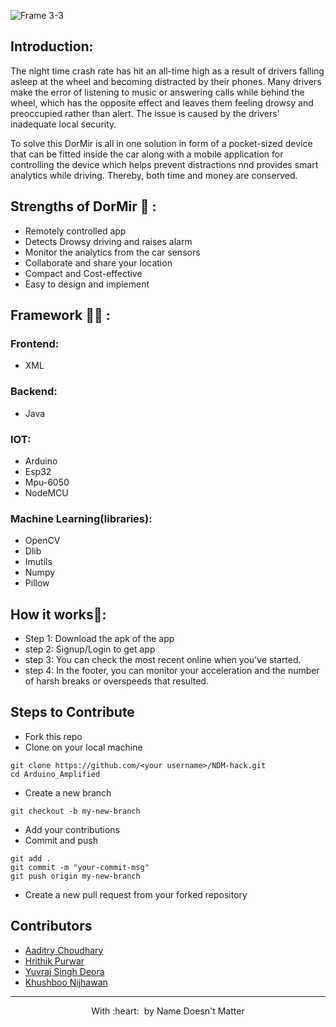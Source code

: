 
![Frame 3-3](https://user-images.githubusercontent.com/79616524/185709767-f26de5c9-d0ba-48b1-9f20-6be3d74b1f3f.png)

## Introduction: 
The night time crash rate has hit an all-time high as a result of drivers falling asleep at the wheel and becoming distracted by their phones. Many drivers make the error of listening to music or answering calls while behind the wheel, which has the opposite effect and leaves them feeling drowsy and preoccupied rather than alert.
The issue is caused by the drivers' inadequate local security.

To solve this DorMir is all in one solution in form of a pocket-sized device that can be fitted inside the car along with a mobile application for controlling the device which helps prevent distractions nnd provides smart analytics while driving. Thereby, both time and money are conserved.


## Strengths of DorMir :car: :
- Remotely controlled app
- Detects Drowsy driving and raises alarm
- Monitor the analytics from the car sensors
- Collaborate and share your location
- Compact and Cost-effective
- Easy to design and implement


## Framework :technologist: :

### Frontend:
- XML
### Backend:
- Java
### IOT:
- Arduino
- Esp32
- Mpu-6050
- NodeMCU
### Machine Learning(libraries):

- OpenCV
- Dlib
- Imutils
- Numpy
- Pillow


	
## How it works📃:
- Step 1: Download the apk of the app
- step 2: Signup/Login to get app
- step 3: You can check the most recent online when you've started.
- step 4: In the footer, you can monitor your acceleration and the number of harsh breaks or overspeeds that resulted.


## Steps to Contribute 
- Fork this repo 
- Clone on your local machine 
```terminal
git clone https://github.com/<your username>/NDM-hack.git
cd Arduino_Amplified
```
- Create a new branch 
```terminal
git checkout -b my-new-branch
```
- Add your contributions 
- Commit and push

```terminal
git add .
git commit -m "your-commit-msg"
git push origin my-new-branch
```
- Create a new pull request from your forked repository



## Contributors
  - [Aaditry Choudhary](https://github.com/aaditrychoudhury)
  - [Hrithik Purwar](https://github.com/hrithikpurwar)
  - [Yuvraj Singh Deora](https://github.com/YUVRAJ06singh08deora)
  - [Khushboo Nijhawan](https://github.com/KhushbooNijhawan)
- ---
  <p align="center">
	With :heart: &nbsp;by <a >Name Doesn't Matter</a>
</p>
